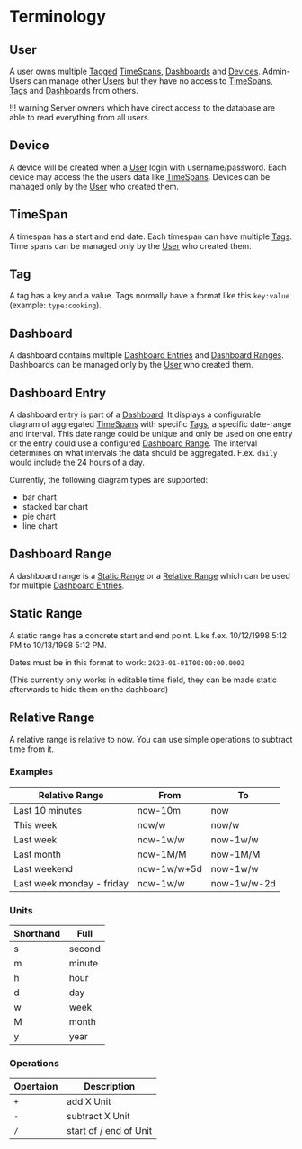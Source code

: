 # Terminology

## User

A user owns multiple [Tagged](#tags) [TimeSpans](#timespan), [Dashboards](#dashboard) and [Devices](#device).
Admin-Users can manage other [Users](#user) but they have no access to [TimeSpans](#timespan), [Tags](#tag) 
and [Dashboards](#dashboard) from others.

!!! warning
    Server owners which have direct access to the database are able to read everything from all users.
   
## Device

A device will be created when a [User](#user) login with username/password. 
Each device may access the the users data like [TimeSpans](#timespan). 
Devices can be managed only by the [User](#user) who created them.

## TimeSpan

A timespan has a start and end date. Each timespan can have multiple [Tags](#tag).
Time spans can be managed only by the [User](#user) who created them.

## Tag

A tag has a key and a value. Tags normally have a format like this `key:value` (example: `type:cooking`).

## Dashboard

A dashboard contains multiple [Dashboard Entries](#dashboard-entry) and [Dashboard Ranges](#dashboard-range).
Dashboards can be managed only by the [User](#user) who created them.

## Dashboard Entry

A dashboard entry is part of a [Dashboard](#dashboard). It displays a configurable diagram of aggregated 
[TimeSpans](#timespan) with specific [Tags](#tag), a specific date-range and interval.
This date range could be unique and only be used on one entry or the entry could use a 
configured [Dashboard Range](#dashboard-range). The interval determines on what intervals the data should be aggregated.
F.ex. `daily` would include the 24 hours of a day.

Currently, the following diagram types are supported:

* bar chart
* stacked bar chart
* pie chart
* line chart

## Dashboard Range

A dashboard range is a [Static Range](#static-range) or a [Relative Range](#relative-range) which can be used for multiple 
[Dashboard Entries](#dashboard-entry).

## Static Range

A static range has a concrete start and end point. Like f.ex. 10/12/1998 5:12 PM to 10/13/1998 5:12 PM.

Dates must be in this format to work: `2023-01-01T00:00:00.000Z`

(This currently only works in editable time field, they can be made static afterwards to hide them on the dashboard)

## Relative Range

A relative range is relative to now. You can use simple operations to subtract time from it.

### Examples

| Relative Range            | From        | To |
| ---                       | ---         | --- |
| Last 10 minutes           | now-10m     | now |
| This week                 | now/w       | now/w |
| Last week                 | now-1w/w    | now-1w/w |
| Last month                | now-1M/M    | now-1M/M |
| Last weekend              | now-1w/w+5d | now-1w/w |
| Last week monday - friday | now-1w/w    | now-1w/w-2d |

### Units

| Shorthand | Full      |
| --------- | --------- |
| s         | second    |
| m         | minute    |
| h         | hour      |
| d         | day       |
| w         | week      |
| M         | month     |
| y         | year      |

### Operations

| Opertaion | Description |
| --------- | ----------- |
| `+` | add X Unit|
| `-` | subtract X Unit |
| `/` | start of / end of Unit |
